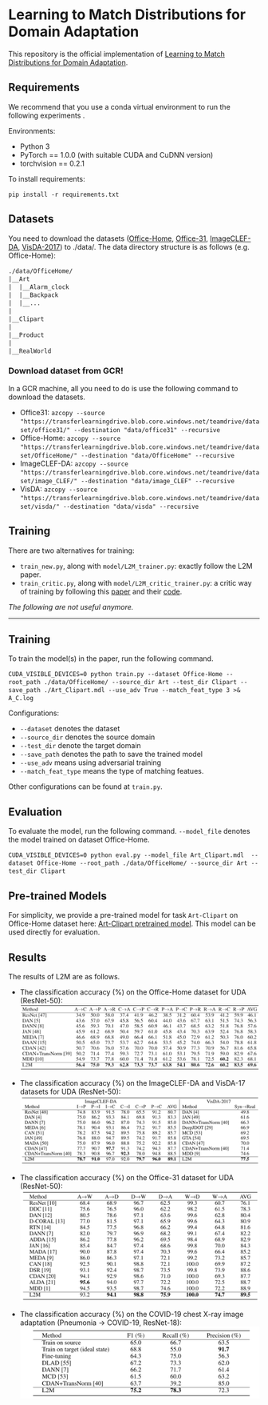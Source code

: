 # Learning to Match Distributions for Domain Adaptation 

This repository is the official implementation of [Learning to Match Distributions for Domain Adaptation](https://arxiv.org/abs/2007.10791). 

## Requirements

We recommend that you use a conda virtual environment to run the following experiments .

Environments:  
* Python 3
* PyTorch == 1.0.0 (with suitable CUDA and CuDNN version)
* torchvision == 0.2.1

To install requirements:  
```setup
pip install -r requirements.txt
```

## Datasets
You need to download the datasets ([Office-Home](https://drive.google.com/file/d/0B81rNlvomiwed0V1YUxQdC1uOTg/view), [Office-31](https://mega.nz/file/dSpjyCwR#9ctB4q1RIE65a4NoJy0ox3gngh15cJqKq1XpOILJt9s), [ImageCLEF-DA](https://mega.nz/file/4LxzyKRJ#JJomZ-yC3ORAgM7oBpFsbWN0j4XVuWGNLfCO5_ly8_Q), [VisDA-2017](http://csr.bu.edu/ftp/visda17/clf/)) to ./data/. The data directory structure is as follows (e.g. Office-Home):
```dataset
./data/OfficeHome/
|__Art
|  |__Alarm_clock
|  |__Backpack
|  |__...
|
|__Clipart
|
|__Product
|
|__RealWorld
```

### Download dataset from GCR!

In a GCR machine, all you need to do is use the following command to download the datasets.

- Office31: `azcopy --source "https://transferlearningdrive.blob.core.windows.net/teamdrive/dataset/office31/" --destination "data/office31" --recursive`
- Office-Home: `azcopy --source "https://transferlearningdrive.blob.core.windows.net/teamdrive/dataset/OfficeHome/" --destination "data/OfficeHome" --recursive`
- ImageCLEF-DA: `azcopy --source "https://transferlearningdrive.blob.core.windows.net/teamdrive/dataset/image_CLEF/" --destination "data/image_CLEF" --recursive`
- VisDA: `azcopy --source "https://transferlearningdrive.blob.core.windows.net/teamdrive/dataset/visda/" --destination "data/visda" --recursive`

## Training

There are two alternatives for training:
- `train_new.py`, along with `model/L2M_trainer.py`: exactly follow the L2M paper.
- `train_critic.py`, along with `model/L2M_critic_trainer.py`: a critic way of training by following this [paper](https://arxiv.org/abs/1901.11448) and their [code](https://github.com/liyiying/Feature_Critic).

*The following are not useful anymore.*

- - -

## Training

To train the model(s) in the paper, run the following command. 

```train
CUDA_VISIBLE_DEVICES=0 python train.py --dataset Office-Home --root_path ./data/OfficeHome/ --source_dir Art --test_dir Clipart --save_path ./Art_Clipart.mdl --use_adv True --match_feat_type 3 >& A_C.log
```

Configurations:

- `--dataset` denotes the dataset
- `--source_dir` denotes the source domain
- `--test_dir` denote the target domain
- `--save_path` denotes the path to save the trained model
- `--use_adv` means using adversarial training
- `--match_feat_type` means the type of matching featues.

Other configurations can be found at `train.py`.


## Evaluation

To evaluate the model, run the following command. `--model_file` denotes the model trained on dataset Office-Home.

```eval
CUDA_VISIBLE_DEVICES=0 python eval.py --model_file Art_Clipart.mdl  --dataset Office-Home --root_path ./data/OfficeHome/ --source_dir Art --test_dir Clipart
```

## Pre-trained Models

For simplicity, we provide a pre-trained model for task `Art-Clipart` on Office-Home dataset here: [Art-Clipart pretrained model](https://www.dropbox.com/s/uggiamwwlrazcy6/Art_Clipart.mdl?dl=0). This model can be used directly for evaluation.


## Results

The results of L2M are as follows.

* The classification accuracy (%) on the Office-Home dataset for UDA (ResNet-50):  
![image](assets/officehome.png)

* The classification accuracy (%) on the ImageCLEF-DA and VisDA-17 datasets for UDA (ResNet-50):  
![image](assets/imageclef_visda.png)

* The classification accuracy (%) on the Office-31 dataset for UDA (ResNet-50):  
![image](assets/office31.png)

* The classification accuracy (%) on the COVID-19 chest X-ray image adaptation (Pneumonia &rarr; COVID-19, ResNet-18):  
![image](assets/covid.png)


